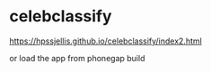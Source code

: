 # celebclassify


https://hpssjellis.github.io/celebclassify/index2.html


or load the app from phonegap build



